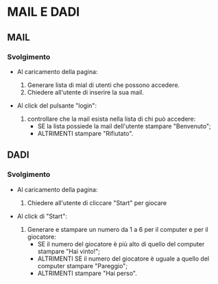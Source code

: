 # MAIL E DADI

## MAIL

### Svolgimento

- Al caricamento della pagina:

    1. Generare lista di mial di utenti che possono accedere.
    2. Chiedere all'utente di inserire la sua mail.

- Al click del pulsante "login":

    1. controllare che la mail esista nella lista di chi può accedere:
        - SE la lista possiede la mail dell'utente stampare "Benvenuto";
        - ALTRIMENTI stampare "Rifiutato".


## DADI

### Svolgimento

- Al caricamento della pagina:
    
    1. Chiedere all'utente di cliccare "Start" per giocare

- Al click di "Start":

    1. Generare e stampare un numero da 1 a 6 per il computer e per il giocatore:
        - SE il numero del giocatore è più alto di quello del computer stampare "Hai vinto!";
        - ALTRIMENTI SE il numero del giocatore è uguale a quello del computer stampare "Pareggio";
        - ALTRIMENTI stampare "Hai perso".
